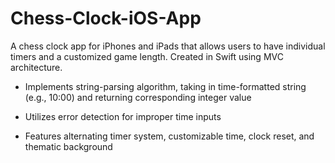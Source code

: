 # Chess-Clock-iOS-App

A chess clock app for iPhones and iPads that allows users to have individual timers and a customized game length. 
Created in Swift using MVC architecture.

- Implements string-parsing algorithm, taking in time-formatted string (e.g., 10:00) and returning corresponding integer value

- Utilizes error detection for improper time inputs

- Features alternating timer system, customizable time, clock reset, and thematic background


